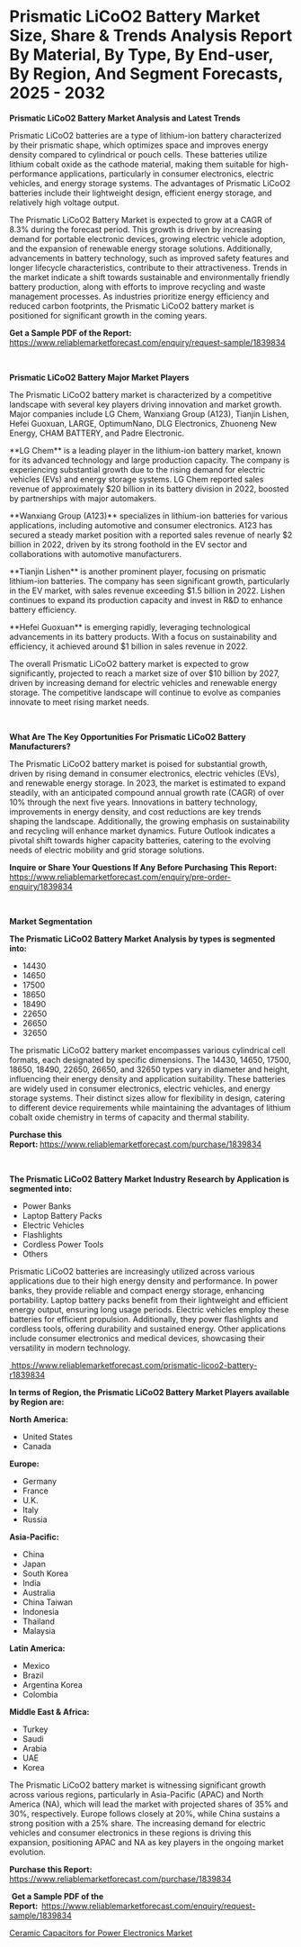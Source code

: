 <p><h1>Prismatic LiCoO2 Battery Market Size, Share & Trends Analysis Report By Material, By Type, By End-user, By Region, And Segment Forecasts, 2025 - 2032</h1></p><p><strong>Prismatic LiCoO2 Battery Market Analysis and Latest Trends</strong></p>
<p><p>Prismatic LiCoO2 batteries are a type of lithium-ion battery characterized by their prismatic shape, which optimizes space and improves energy density compared to cylindrical or pouch cells. These batteries utilize lithium cobalt oxide as the cathode material, making them suitable for high-performance applications, particularly in consumer electronics, electric vehicles, and energy storage systems. The advantages of Prismatic LiCoO2 batteries include their lightweight design, efficient energy storage, and relatively high voltage output.</p><p>The Prismatic LiCoO2 Battery Market is expected to grow at a CAGR of 8.3% during the forecast period. This growth is driven by increasing demand for portable electronic devices, growing electric vehicle adoption, and the expansion of renewable energy storage solutions. Additionally, advancements in battery technology, such as improved safety features and longer lifecycle characteristics, contribute to their attractiveness. Trends in the market indicate a shift towards sustainable and environmentally friendly battery production, along with efforts to improve recycling and waste management processes. As industries prioritize energy efficiency and reduced carbon footprints, the Prismatic LiCoO2 battery market is positioned for significant growth in the coming years.</p></p>
<p><strong>Get a Sample PDF of the Report:&nbsp;</strong> <a href="https://www.reliablemarketforecast.com/enquiry/request-sample/1839834?utm_campaign=3069&utm_medium=2&utm_source=Github&utm_content=ia&utm_term=07042025&utm_id=prismatic-licoo2-battery">https://www.reliablemarketforecast.com/enquiry/request-sample/1839834</a></p>
<p>&nbsp;</p>
<p><strong>Prismatic LiCoO2 Battery Major Market Players</strong></p>
<p><p>The Prismatic LiCoO2 battery market is characterized by a competitive landscape with several key players driving innovation and market growth. Major companies include LG Chem, Wanxiang Group (A123), Tianjin Lishen, Hefei Guoxuan, LARGE, OptimumNano, DLG Electronics, Zhuoneng New Energy, CHAM BATTERY, and Padre Electronic.</p><p>**LG Chem** is a leading player in the lithium-ion battery market, known for its advanced technology and large production capacity. The company is experiencing substantial growth due to the rising demand for electric vehicles (EVs) and energy storage systems. LG Chem reported sales revenue of approximately $20 billion in its battery division in 2022, boosted by partnerships with major automakers.</p><p>**Wanxiang Group (A123)** specializes in lithium-ion batteries for various applications, including automotive and consumer electronics. A123 has secured a steady market position with a reported sales revenue of nearly $2 billion in 2022, driven by its strong foothold in the EV sector and collaborations with automotive manufacturers.</p><p>**Tianjin Lishen** is another prominent player, focusing on prismatic lithium-ion batteries. The company has seen significant growth, particularly in the EV market, with sales revenue exceeding $1.5 billion in 2022. Lishen continues to expand its production capacity and invest in R&D to enhance battery efficiency.</p><p>**Hefei Guoxuan** is emerging rapidly, leveraging technological advancements in its battery products. With a focus on sustainability and efficiency, it achieved around $1 billion in sales revenue in 2022.</p><p>The overall Prismatic LiCoO2 battery market is expected to grow significantly, projected to reach a market size of over $10 billion by 2027, driven by increasing demand for electric vehicles and renewable energy storage. The competitive landscape will continue to evolve as companies innovate to meet rising market needs.</p></p>
<p>&nbsp;</p>
<p><strong>What Are The Key Opportunities For Prismatic LiCoO2 Battery Manufacturers?</strong></p>
<p><p>The Prismatic LiCoO2 battery market is poised for substantial growth, driven by rising demand in consumer electronics, electric vehicles (EVs), and renewable energy storage. In 2023, the market is estimated to expand steadily, with an anticipated compound annual growth rate (CAGR) of over 10% through the next five years. Innovations in battery technology, improvements in energy density, and cost reductions are key trends shaping the landscape. Additionally, the growing emphasis on sustainability and recycling will enhance market dynamics. Future Outlook indicates a pivotal shift towards higher capacity batteries, catering to the evolving needs of electric mobility and grid storage solutions.</p></p>
<p><strong>Inquire or Share Your Questions If Any Before Purchasing This Report:</strong> <a href="https://www.reliablemarketforecast.com/enquiry/pre-order-enquiry/1839834?utm_campaign=3069&utm_medium=2&utm_source=Github&utm_content=ia&utm_term=07042025&utm_id=prismatic-licoo2-battery">https://www.reliablemarketforecast.com/enquiry/pre-order-enquiry/1839834</a></p>
<p>&nbsp;</p>
<p><strong>Market Segmentation</strong></p>
<p><strong>The Prismatic LiCoO2 Battery Market Analysis by types is segmented into:</strong></p>
<p><ul><li>14430</li><li>14650</li><li>17500</li><li>18650</li><li>18490</li><li>22650</li><li>26650</li><li>32650</li></ul></p>
<p><p>The prismatic LiCoO2 battery market encompasses various cylindrical cell formats, each designated by specific dimensions. The 14430, 14650, 17500, 18650, 18490, 22650, 26650, and 32650 types vary in diameter and height, influencing their energy density and application suitability. These batteries are widely used in consumer electronics, electric vehicles, and energy storage systems. Their distinct sizes allow for flexibility in design, catering to different device requirements while maintaining the advantages of lithium cobalt oxide chemistry in terms of capacity and thermal stability.</p></p>
<p><strong>Purchase this Report:&nbsp;</strong><a href="https://www.reliablemarketforecast.com/purchase/1839834?utm_campaign=3069&utm_medium=2&utm_source=Github&utm_content=ia&utm_term=07042025&utm_id=prismatic-licoo2-battery">https://www.reliablemarketforecast.com/purchase/1839834</a></p>
<p>&nbsp;</p>
<p><strong>The Prismatic LiCoO2 Battery Market Industry Research by Application is segmented into:</strong></p>
<p><ul><li>Power Banks</li><li>Laptop Battery Packs</li><li>Electric Vehicles</li><li>Flashlights</li><li>Cordless Power Tools</li><li>Others</li></ul></p>
<p><p>Prismatic LiCoO2 batteries are increasingly utilized across various applications due to their high energy density and performance. In power banks, they provide reliable and compact energy storage, enhancing portability. Laptop battery packs benefit from their lightweight and efficient energy output, ensuring long usage periods. Electric vehicles employ these batteries for efficient propulsion. Additionally, they power flashlights and cordless tools, offering durability and sustained energy. Other applications include consumer electronics and medical devices, showcasing their versatility in modern technology.</p></p>
<p><a href="https://www.reliablemarketforecast.com/prismatic-licoo2-battery-r1839834?utm_campaign=3069&utm_medium=2&utm_source=Github&utm_content=ia&utm_term=07042025&utm_id=prismatic-licoo2-battery">&nbsp;https://www.reliablemarketforecast.com/prismatic-licoo2-battery-r1839834</a></p>
<p><strong>In terms of Region, the Prismatic LiCoO2 Battery Market Players available by Region are:</strong></p>
<p>
    <p> <strong> North America: </strong>
        <ul>
            <li>United States</li>
            <li>Canada</li>
        </ul>
        </p> 
    <p> <strong> Europe: </strong>
        <ul>
            <li>Germany</li>
            <li>France</li>
            <li>U.K.</li>
            <li>Italy</li>
            <li>Russia</li>
        </ul>
        </p> 
    <p> <strong> Asia-Pacific: </strong>
        <ul>
            <li>China</li>
            <li>Japan</li>
            <li>South Korea</li>
            <li>India</li>
            <li>Australia</li>
            <li>China Taiwan</li>
            <li>Indonesia</li>
            <li>Thailand</li>
            <li>Malaysia</li>
        </ul>
        </p> 
    <p> <strong> Latin America: </strong>
        <ul>
            <li>Mexico</li>
            <li>Brazil</li>
            <li>Argentina Korea</li>
            <li>Colombia</li>
        </ul>
        </p> 
    <p> <strong> Middle East & Africa: </strong>
        <ul>
            <li>Turkey</li>
            <li>Saudi</li>
            <li>Arabia</li>
            <li>UAE</li>
            <li>Korea</li>
        </ul>
    </p>
    </p>
<p><p>The Prismatic LiCoO2 battery market is witnessing significant growth across various regions, particularly in Asia-Pacific (APAC) and North America (NA), which will lead the market with projected shares of 35% and 30%, respectively. Europe follows closely at 20%, while China sustains a strong position with a 25% share. The increasing demand for electric vehicles and consumer electronics in these regions is driving this expansion, positioning APAC and NA as key players in the ongoing market evolution.</p></p>
<p><strong>Purchase this Report: </strong><a href="https://www.reliablemarketforecast.com/purchase/1839834?utm_campaign=3069&utm_medium=2&utm_source=Github&utm_content=ia&utm_term=07042025&utm_id=prismatic-licoo2-battery">https://www.reliablemarketforecast.com/purchase/1839834</a></p>
<p>&nbsp;<strong>Get a Sample PDF of the Report:&nbsp;&nbsp;</strong><a href="https://www.reliablemarketforecast.com/enquiry/request-sample/1839834?utm_campaign=3069&utm_medium=2&utm_source=Github&utm_content=ia&utm_term=07042025&utm_id=prismatic-licoo2-battery">https://www.reliablemarketforecast.com/enquiry/request-sample/1839834</a></p>
<p><strong></strong></p>
<p><p><a href="https://github.com/dailyspunj47/Market-Research-Report-List-1/blob/main/ceramic-capacitors-for-power-electronics-market.md?utm_campaign=3069&utm_medium=2&utm_source=Github&utm_content=ia&utm_term=07042025&utm_id=prismatic-licoo2-battery">Ceramic Capacitors for Power Electronics Market</a></p></p>